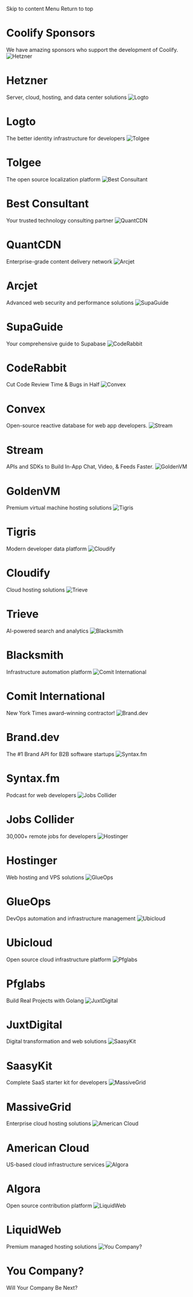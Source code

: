 Skip to content
Menu
Return to top
#  Coolify Sponsors 
We have amazing sponsors who support the development of Coolify. 
![Hetzner](https://coolify.io/docs/images/sponsors/hetzner.webp)
# Hetzner
Server, cloud, hosting, and data center solutions
![Logto](https://coolify.io/docs/images/sponsors/logto.webp)
# Logto
The better identity infrastructure for developers
![Tolgee](https://coolify.io/docs/images/sponsors/tolgee.webp)
# Tolgee
The open source localization platform
![Best Consultant](https://coolify.io/docs/images/sponsors/bc.webp)
# Best Consultant
Your trusted technology consulting partner
![QuantCDN](https://coolify.io/docs/images/sponsors/quant.webp)
# QuantCDN
Enterprise-grade content delivery network
![Arcjet](https://coolify.io/docs/images/sponsors/arcjet.webp)
# Arcjet
Advanced web security and performance solutions
![SupaGuide](https://coolify.io/docs/images/sponsors/supaguide.webp)
# SupaGuide
Your comprehensive guide to Supabase
![CodeRabbit](https://coolify.io/docs/images/sponsors/coderabbit.webp)
# CodeRabbit
Cut Code Review Time & Bugs in Half
![Convex](https://coolify.io/docs/images/sponsors/convex.webp)
# Convex
Open-source reactive database for web app developers.
![Stream](https://coolify.io/docs/images/sponsors/stream.webp)
# Stream
APIs and SDKs to Build In-App Chat, Video, & Feeds Faster.
![GoldenVM](https://coolify.io/docs/images/sponsors/goldenvm.webp)
# GoldenVM
Premium virtual machine hosting solutions
![Tigris](https://coolify.io/docs/images/sponsors/tigris.webp)
# Tigris
Modern developer data platform
![Cloudify](https://coolify.io/docs/images/sponsors/cloudify.webp)
# Cloudify
Cloud hosting solutions
![Trieve](https://coolify.io/docs/images/sponsors/trieve.webp)
# Trieve
AI-powered search and analytics
![Blacksmith](https://coolify.io/docs/images/sponsors/blacksmith.webp)
# Blacksmith
Infrastructure automation platform
![Comit International](https://coolify.io/docs/images/sponsors/comit.webp)
# Comit International
New York Times award–winning contractor!
![Brand.dev](https://coolify.io/docs/images/sponsors/branddev.webp)
# Brand.dev
The #1 Brand API for B2B software startups
![Syntax.fm](https://coolify.io/docs/images/sponsors/syntax.webp)
# Syntax.fm
Podcast for web developers
![Jobs Collider](https://coolify.io/docs/images/sponsors/jobscollider.webp)
# Jobs Collider
30,000+ remote jobs for developers
![Hostinger](https://coolify.io/docs/images/sponsors/hostinger.webp)
# Hostinger
Web hosting and VPS solutions
![GlueOps](https://coolify.io/docs/images/sponsors/glueops.webp)
# GlueOps
DevOps automation and infrastructure management
![Ubicloud](https://coolify.io/docs/images/sponsors/ubicloud.webp)
# Ubicloud
Open source cloud infrastructure platform
![Pfglabs](https://coolify.io/docs/images/sponsors/pfglabs.webp)
# Pfglabs
Build Real Projects with Golang
![JuxtDigital](https://coolify.io/docs/images/sponsors/juxtdigital.webp)
# JuxtDigital
Digital transformation and web solutions
![SaasyKit](https://coolify.io/docs/images/sponsors/saasykit.webp)
# SaasyKit
Complete SaaS starter kit for developers
![MassiveGrid](https://coolify.io/docs/images/sponsors/massivegrid.webp)
# MassiveGrid
Enterprise cloud hosting solutions
![American Cloud](https://coolify.io/docs/images/sponsors/americancloud.webp)
# American Cloud
US-based cloud infrastructure services
![Algora](https://coolify.io/docs/images/sponsors/algora.webp)
# Algora
Open source contribution platform
![LiquidWeb](https://coolify.io/docs/images/sponsors/liquidweb.webp)
# LiquidWeb
Premium managed hosting solutions
![You Company?](https://coolify.io/docs/images/team/coollabs.webp)
# You Company?
Will Your Company Be Next?
